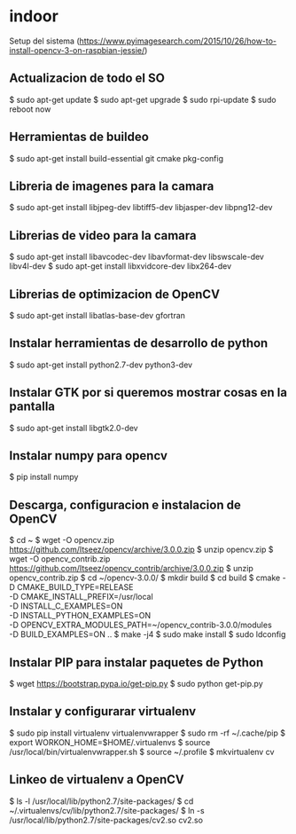 # indoor

Setup del sistema (https://www.pyimagesearch.com/2015/10/26/how-to-install-opencv-3-on-raspbian-jessie/)

## Actualizacion de todo el SO
$ sudo apt-get update
$ sudo apt-get upgrade
$ sudo rpi-update
$ sudo reboot now

## Herramientas de buildeo
$ sudo apt-get install build-essential git cmake pkg-config

## Libreria de imagenes para la camara
$ sudo apt-get install libjpeg-dev libtiff5-dev libjasper-dev libpng12-dev

## Librerias de video para la camara
$ sudo apt-get install libavcodec-dev libavformat-dev libswscale-dev libv4l-dev
$ sudo apt-get install libxvidcore-dev libx264-dev

## Librerias de optimizacion de OpenCV
$ sudo apt-get install libatlas-base-dev gfortran

## Instalar herramientas de desarrollo de python
$ sudo apt-get install python2.7-dev python3-dev

## Instalar GTK por si queremos mostrar cosas en la pantalla
$ sudo apt-get install libgtk2.0-dev

## Instalar numpy para opencv
$ pip install numpy

## Descarga, configuracion e instalacion de OpenCV
$ cd ~
$ wget -O opencv.zip https://github.com/Itseez/opencv/archive/3.0.0.zip
$ unzip opencv.zip
$ wget -O opencv_contrib.zip https://github.com/Itseez/opencv_contrib/archive/3.0.0.zip
$ unzip opencv_contrib.zip
$ cd ~/opencv-3.0.0/
$ mkdir build
$ cd build
$ cmake -D CMAKE_BUILD_TYPE=RELEASE \
	-D CMAKE_INSTALL_PREFIX=/usr/local \
	-D INSTALL_C_EXAMPLES=ON \
	-D INSTALL_PYTHON_EXAMPLES=ON \
	-D OPENCV_EXTRA_MODULES_PATH=~/opencv_contrib-3.0.0/modules \
	-D BUILD_EXAMPLES=ON ..
$ make -j4
$ sudo make install
$ sudo ldconfig

## Instalar PIP para instalar paquetes de Python
$ wget https://bootstrap.pypa.io/get-pip.py
$ sudo python get-pip.py

## Instalar y configurarar virtualenv
$ sudo pip install virtualenv virtualenvwrapper
$ sudo rm -rf ~/.cache/pip
$ export WORKON_HOME=$HOME/.virtualenvs
$ source /usr/local/bin/virtualenvwrapper.sh
$ source ~/.profile
$ mkvirtualenv cv

## Linkeo de virtualenv a OpenCV
$ ls -l /usr/local/lib/python2.7/site-packages/
$ cd ~/.virtualenvs/cv/lib/python2.7/site-packages/
$ ln -s /usr/local/lib/python2.7/site-packages/cv2.so cv2.so
